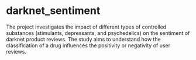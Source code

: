 # darknet_sentiment
The project investigates the impact of different types of controlled substances (stimulants, depressants, and psychedelics) on the sentiment of darknet product reviews. The study aims to understand how the classification of a drug influences the positivity or negativity of user reviews.
